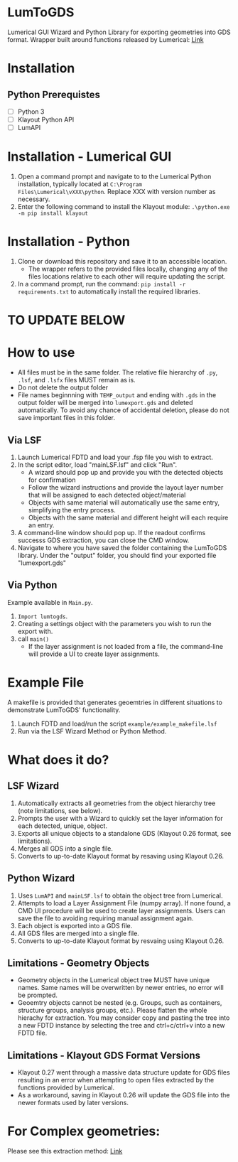 # LumToGDS
Lumerical GUI Wizard and Python Library for exporting geometries into GDS format.
Wrapper built around functions released by Lumerical: [Link](https://optics.ansys.com/hc/en-us/articles/1500006203341-GDSII-Export-Automation)

# Installation
## Python Prerequistes
- [ ] Python 3
- [ ] Klayout Python API 
- [ ] LumAPI

# Installation - Lumerical GUI
1. Open a command prompt and navigate to to the Lumerical Python installation, typically located at `C:\Program Files\Lumerical\vXXX\python`. Replace XXX with version number as necessary.
2. Enter the following command to install the Klayout module: `.\python.exe -m pip install klayout`

# Installation - Python
1. Clone or download this repository and save it to an accessible location.
    - The wrapper refers to the provided files locally, changing any of the files locations relative to each other will require updating the script.
2.  In a command prompt, run the command: `pip install -r requirements.txt` to automatically install the required libraries.

# TO UPDATE BELOW
# How to use
- All files must be in the same folder. The relative file hierarchy of `.py`, `.lsf`, and `.lsfx` files MUST remain as is.
- Do not delete the output folder
- File names beginnning with `TEMP_output` and ending with `.gds` in the output folder will be merged into `lumexport.gds` and deleted automatically. To avoid any chance of accidental deletion, please do not save important files in this folder.

## Via LSF
1. Launch Lumerical FDTD and load your .fsp file you wish to extract.
2. In the script editor, load "mainLSF.lsf" and click "Run".
    - A wizard should pop up and provide you with the detected objects for confirmation
    - Follow the wizard instructions and provide the layout layer number that will be assigned to each detected object/material
    - Objects with same material will automatically use the same entry, simplifying the entry process.
    - Objects with the same material and different height will each require an entry.
3. A command-line window should pop up. If the readout confirms successs GDS extraction, you can close the CMD window.
4. Navigate to where you have saved the folder containing the LumToGDS library. Under the "output" folder, you should find your exported file "lumexport.gds"

## Via Python
Example available in `Main.py`.
1. `Import lumtogds`.
2. Creating a settings object with the parameters you wish to run the export with.
3. call `main()`
    - If the layer assignment is not loaded from a file, the command-line will provide a UI to create layer assignments.

# Example File
A makefile is provided that generates geoemtries in different situations to demonstrate LumToGDS' functionality.
1. Launch FDTD and load/run the script `example/example_makefile.lsf`
2. Run via the LSF Wizard Method or Python Method.

# What does it do?
## LSF Wizard
1. Automatically extracts all geometries from the object hierarchy tree (note limitations, see below).
2. Prompts the user with a Wizard to quickly set the layer information for each detected, unique, object.
3. Exports all unique objects to a standalone GDS (Klayout 0.26 format, see limitations).
4. Merges all GDS into a single file.
5. Converts to up-to-date Klayout format by resaving using Klayout 0.26.

## Python Wizard
1. Uses `LumAPI` and `mainLSF.lsf` to obtain the object tree from Lumerical.
2. Attempts to load a Layer Assignment File (numpy array). If none found, a CMD UI procedure will be used to create layer assignments. Users can save the file to avoiding requiring manual assignment again.
3. Each object is exported into a GDS file.
4. All GDS files are merged into a single file.
5. Converts to up-to-date Klayout format by resvaing using Klayout 0.26.

## Limitations - Geometry Objects
- Geometry objects in the Lumerical object tree MUST have unique names. Same names will be overwritten by newer entries, no error will be prompted.
- Geoemtry objects cannot be nested (e.g. Groups, such as containers, structure groups, analysis groups, etc.). 
Please flatten the whole hierachy for extraction. You may consider copy and pasting the tree into a new FDTD instance by selecting the tree and ctrl+c/ctrl+v into a new FDTD file.

## Limitations - Klayout GDS Format Versions
- Klayout 0.27 went through a massive data structure update for GDS files resulting in an error when attempting to open files extracted by the functions provided by Lumerical. 
- As a workaround, saving in Klayout 0.26 will update the GDS file into the newer formats used by later versions.

# For Complex geometries:
Please see this extraction method: [Link](https://optics.ansys.com/hc/en-us/articles/1500007228522-GDS-pattern-extraction-for-inverse-designed-devices-using-contours-method)
